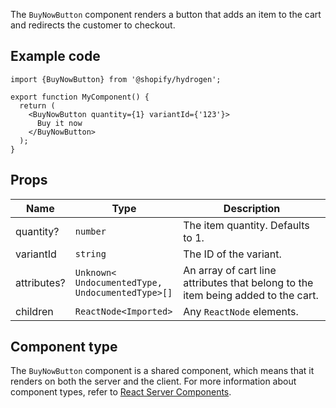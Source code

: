 The `BuyNowButton` component renders a button that adds an item to the cart and redirects the customer to checkout.

## Example code

```tsx
import {BuyNowButton} from '@shopify/hydrogen';

export function MyComponent() {
  return (
    <BuyNowButton quantity={1} variantId={'123'}>
      Buy it now
    </BuyNowButton>
  );
}
```

## Props

| Name        | Type                                                                 | Description                                                                       |
| ----------- | -------------------------------------------------------------------- | --------------------------------------------------------------------------------- |
| quantity?   | <code>number</code>                                                  | The item quantity. Defaults to 1.                                                 |
| variantId   | <code>string</code>                                                  | The ID of the variant.                                                            |
| attributes? | <code>Unknown<<wbr>UndocumentedType, UndocumentedType<wbr>>[]</code> | An array of cart line attributes that belong to the item being added to the cart. |
| children    | <code>ReactNode<<wbr>Imported<wbr>></code>                           | Any `ReactNode` elements.                                                         |

## Component type

The `BuyNowButton` component is a shared component, which means that it renders on both the server and the client. For more information about component types, refer to [React Server Components](/custom-storefronts/hydrogen/framework/react-server-components).
